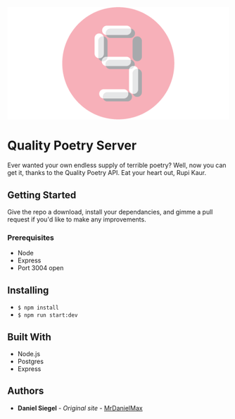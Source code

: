 ![5 to 9](/img/5to9_small.png?raw=true "5 to 9")

# Quality Poetry Server

Ever wanted your own endless supply of terrible poetry? Well, now you can get it, thanks to the Quality Poetry API. Eat your heart out, Rupi Kaur.

## Getting Started

Give the repo a download, install your dependancies, and gimme a pull request if you'd like to make any improvements.

### Prerequisites

* Node
* Express
* Port 3004 open

## Installing

* `$ npm install`
* `$ npm run start:dev`

## Built With

* Node.js
* Postgres
* Express

## Authors

* **Daniel Siegel** - *Original site* - [MrDanielMax](https://github.com/mrdanielmax)
